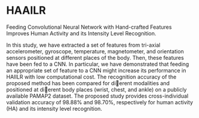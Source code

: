 # HAAILR
Feeding Convolutional Neural Network with Hand-crafted Features Improves Human Activity and its Intensity Level Recognition.


In this study, we have extracted a set of features from tri-axial accelerometer, gyroscope, temperature, magnetometer, and orientation sensors positioned at different places of the body. Then, these features have been fed to a CNN. In particular, we have demonstrated
that feeding an appropriate set of feature to a CNN might increase its performance in HAIILR with low computational cost. The recognition accuracy of the proposed method has been compared for dierent modalities and positioned at dierent body places (wrist, chest, and ankle) on a publicly available
PAMAP2 dataset. The proposed study provides cross-individual validation accuracy of 98.88% and 98.70%, respectively for human activity (HA) and its intensity level recognition.
